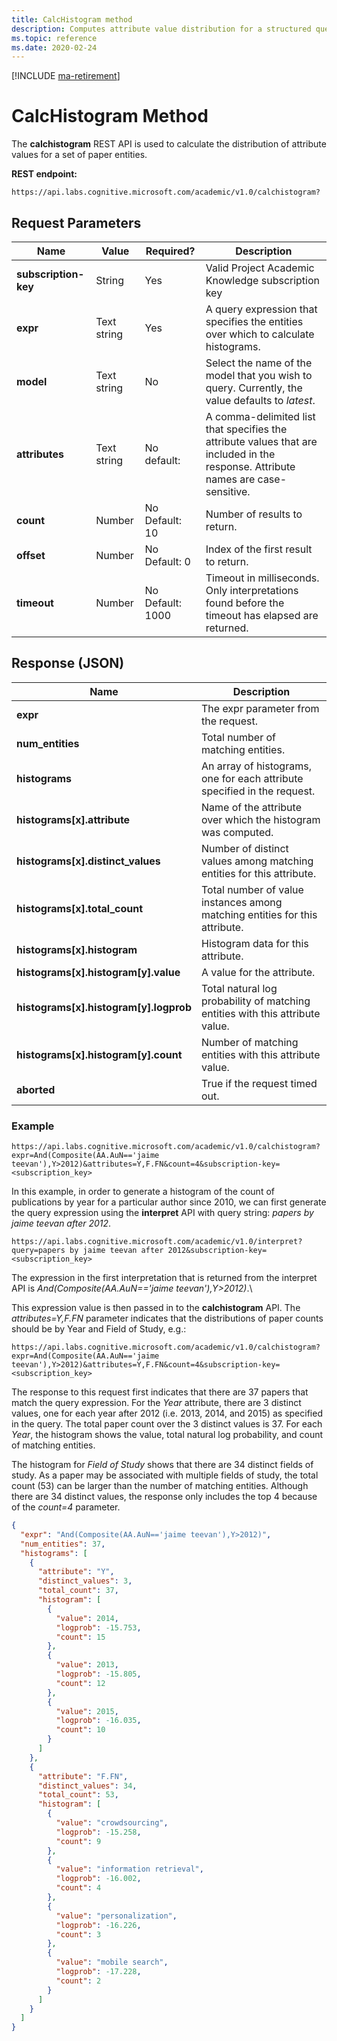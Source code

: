 ```yaml
---
title: CalcHistogram method
description: Computes attribute value distribution for a structured query expression
ms.topic: reference
ms.date: 2020-02-24
---
```

[!INCLUDE [ma-retirement](../includes/ma-retirement.md)]

# CalcHistogram Method

The **calchistogram** REST API is used to calculate the distribution of attribute values for a set of paper entities.

**REST endpoint:**

``` HTTP
https://api.labs.cognitive.microsoft.com/academic/v1.0/calchistogram?
``` 

## Request Parameters

Name | Value | Required? | Description
--- | --- | --- | ---
**subscription-key** | String | Yes | Valid Project Academic Knowledge subscription key
**expr** | Text string | Yes | A query expression that specifies the entities over which to calculate histograms.
**model** | Text string | No | Select the name of the model that you wish to query. Currently, the value defaults to *latest*.
**attributes** | Text string | No<br>default: | A comma-delimited list that specifies the attribute values that are included in the response. Attribute names are case-sensitive.
**count** | Number | No<br>Default: 10 | Number of results to return.
**offset** | Number | No<br>Default: 0 | Index of the first result to return.
**timeout** | Number | No<br>Default: 1000 | Timeout in milliseconds. Only interpretations found before the timeout has elapsed are returned.

## Response (JSON)

Name | Description
--- | ---
**expr** | The expr parameter from the request.
**num_entities** | Total number of matching entities.
**histograms** | An array of histograms, one for each attribute specified in the request.
**histograms[x].attribute** | Name of the attribute over which the histogram was computed.
**histograms[x].distinct_values** | Number of distinct values among matching entities for this attribute.
**histograms[x].total_count** | Total number of value instances among matching entities for this attribute.
**histograms[x].histogram** | Histogram data for this attribute.
**histograms[x].histogram[y].value** | A value for the attribute.
**histograms[x].histogram[y].logprob** | Total natural log probability of matching entities with this attribute value.
**histograms[x].histogram[y].count** | Number of matching entities with this attribute value.
**aborted** | True if the request timed out.

### Example

``` HTTP
https://api.labs.cognitive.microsoft.com/academic/v1.0/calchistogram?expr=And(Composite(AA.AuN=='jaime teevan'),Y>2012)&attributes=Y,F.FN&count=4&subscription-key=<subscription_key>
```

In this example, in order to generate a histogram of the count of publications by year for a particular author since 2010, we can first generate the query expression using the **interpret** API with query string: *papers by jaime teevan after 2012*.

``` HTTP
https://api.labs.cognitive.microsoft.com/academic/v1.0/interpret?query=papers by jaime teevan after 2012&subscription-key=<subscription_key>
```

The expression in the first interpretation that is returned from the interpret API is *And(Composite(AA.AuN=='jaime teevan'),Y>2012)*.\

This expression value is then passed in to the **calchistogram** API. The *attributes=Y,F.FN* parameter indicates that the distributions of paper counts should be by Year and Field of Study, e.g.:

``` HTTP
https://api.labs.cognitive.microsoft.com/academic/v1.0/calchistogram?expr=And(Composite(AA.AuN=='jaime teevan'),Y>2012)&attributes=Y,F.FN&count=4&subscription-key=<subscription_key>
```

The response to this request first indicates that there are 37 papers that match the query expression. For the *Year* attribute, there are 3 distinct values, one for each year after 2012 (i.e. 2013, 2014, and 2015) as specified in the query. The total paper count over the 3 distinct values is 37. For each *Year*, the histogram shows the value, total natural log probability, and count of matching entities.

The histogram for *Field of Study* shows that there are 34 distinct fields of study. As a paper may be associated with multiple fields of study, the total count (53) can be larger than the number of matching entities. Although there are 34 distinct values, the response only includes the top 4 because of the *count=4* parameter.

``` JSON
{
  "expr": "And(Composite(AA.AuN=='jaime teevan'),Y>2012)",
  "num_entities": 37,
  "histograms": [
    {
      "attribute": "Y",
      "distinct_values": 3,
      "total_count": 37,
      "histogram": [
        {
          "value": 2014,
          "logprob": -15.753,
          "count": 15
        },
        {
          "value": 2013,
          "logprob": -15.805,
          "count": 12
        },
        {
          "value": 2015,
          "logprob": -16.035,
          "count": 10
        }
      ]
    },
    {
      "attribute": "F.FN",
      "distinct_values": 34,
      "total_count": 53,
      "histogram": [
        {
          "value": "crowdsourcing",
          "logprob": -15.258,
          "count": 9
        },
        {
          "value": "information retrieval",
          "logprob": -16.002,
          "count": 4
        },
        {
          "value": "personalization",
          "logprob": -16.226,
          "count": 3
        },
        {
          "value": "mobile search",
          "logprob": -17.228,
          "count": 2
        }
      ]
    }
  ]
}
```
